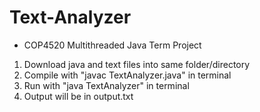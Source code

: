 # Text-Analyzer
- COP4520 Multithreaded Java Term Project

1) Download java and text files into same folder/directory
2) Compile with "javac TextAnalyzer.java" in terminal
3) Run with "java TextAnalyzer" in terminal
4) Output will be in output.txt
